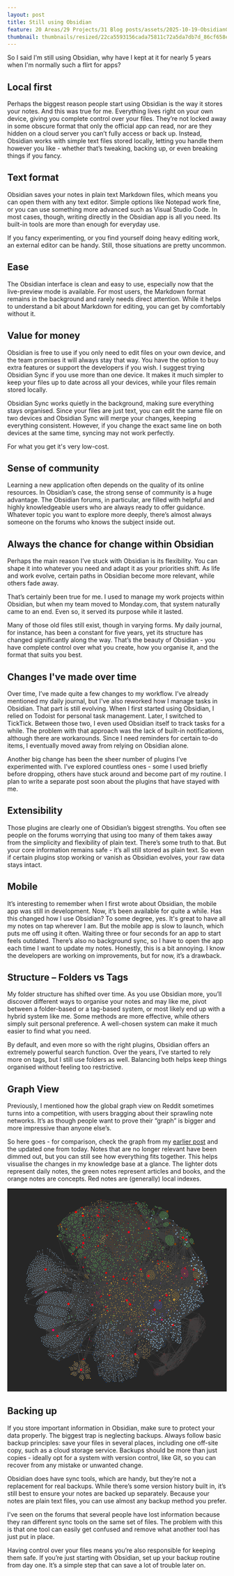 ```yaml
---
layout: post
title: Still using Obsidian
feature: 20 Areas/29 Projects/31 Blog posts/assets/2025-10-19-ObsidianGraphView.png
thumbnail: thumbnails/resized/22ca5593156cada75811c72a5da7db7d_86cf658e.webp
---
```


So I said I'm still using Obsidian, why have I kept at it for nearly 5 years when I'm normally such a flirt for apps?

## Local first

Perhaps the biggest reason people start using Obsidian is the way it stores your notes. And this was true for me. Everything lives right on your own device, giving you complete control over your files. They’re not locked away in some obscure format that only the official app can read, nor are they hidden on a cloud server you can’t fully access or back up. Instead, Obsidian works with simple text files stored locally, letting you handle them however you like - whether that’s tweaking, backing up, or even breaking things if you fancy.

## Text format

Obsidian saves your notes in plain text Markdown files, which means you can open them with any text editor. Simple options like Notepad work fine, or you can use something more advanced such as Visual Studio Code. In most cases, though, writing directly in the Obsidian app is all you need. Its built-in tools are more than enough for everyday use.

If you fancy experimenting, or you find yourself doing heavy editing work, an external editor can be handy. Still, those situations are pretty uncommon.

## Ease

The Obsidian interface is clean and easy to use, especially now that the live-preview mode is available. For most users, the Markdown format remains in the background and rarely needs direct attention. While it helps to understand a bit about Markdown for editing, you can get by comfortably without it.

## Value for money

Obsidian is free to use if you only need to edit files on your own device, and the team promises it will always stay that way. You have the option to buy extra features or support the developers if you wish. I suggest trying Obsidian Sync if you use more than one device. It makes it much simpler to keep your files up to date across all your devices, while your files remain stored locally.

Obsidian Sync works quietly in the background, making sure everything stays organised. Since your files are just text, you can edit the same file on two devices and Obsidian Sync will merge your changes, keeping everything consistent. However, if you change the exact same line on both devices at the same time, syncing may not work perfectly.

For what you get it's very low-cost.

## Sense of community

Learning a new application often depends on the quality of its online resources. In Obsidian’s case, the strong sense of community is a huge advantage. The Obsidian forums, in particular, are filled with helpful and highly knowledgeable users who are always ready to offer guidance. Whatever topic you want to explore more deeply, there’s almost always someone on the forums who knows the subject inside out.

## Always the chance for change within Obsidian

Perhaps the main reason I’ve stuck with Obsidian is its flexibility. You can shape it into whatever you need and adapt it as your priorities shift. As life and work evolve, certain paths in Obsidian become more relevant, while others fade away.

That’s certainly been true for me. I used to manage my work projects within Obsidian, but when my team moved to Monday.com, that system naturally came to an end. Even so, it served its purpose while it lasted.

Many of those old files still exist, though in varying forms. My daily journal, for instance, has been a constant for five years, yet its structure has changed significantly along the way. That’s the beauty of Obsidian - you have complete control over what you create, how you organise it, and the format that suits you best.

## Changes I've made over time

Over time, I’ve made quite a few changes to my workflow. I’ve already mentioned my daily journal, but I’ve also reworked how I manage tasks in Obsidian. That part is still evolving. When I first started using Obsidian, I relied on Todoist for personal task management. Later, I switched to TickTick. Between those two, I even used Obsidian itself to track tasks for a while. The problem with that approach was the lack of built-in notifications, although there are workarounds. Since I need reminders for certain to-do items, I eventually moved away from relying on Obsidian alone.

Another big change has been the sheer number of plugins I’ve experimented with. I’ve explored countless ones - some I used briefly before dropping, others have stuck around and become part of my routine. I plan to write a separate post soon about the plugins that have stayed with me.

## Extensibility

Those plugins are clearly one of Obsidian’s biggest strengths. You often see people on the forums worrying that using too many of them takes away from the simplicity and flexibility of plain text. There’s some truth to that. But your core information remains safe -  it’s all still stored as plain text. So even if certain plugins stop working or vanish as Obsidian evolves, your raw data stays intact.

## Mobile

It’s interesting to remember when I first wrote about Obsidian, the mobile app was still in development. Now, it’s been available for quite a while. Has this changed how I use Obsidian? To some degree, yes. It's great to have all my notes on tap wherever I am. But the mobile app is slow to launch, which puts me off using it often. Waiting three or four seconds for an app to start feels outdated. There’s also no background sync, so I have to open the app each time I want to update my notes. Honestly, this is a bit annoying. I know the developers are working on improvements, but for now, it’s a drawback.

## Structure – Folders vs Tags

My folder structure has shifted over time. As you use Obsidian more, you’ll discover different ways to organise your notes and may like me, pivot between a folder-based or a tag-based system, or most likely end up with a hybrid system like me. Some methods are more effective, while others simply suit personal preference. A well-chosen system can make it much easier to find what you need.

By default, and even more so with the right plugins, Obsidian offers an extremely powerful search function. Over the years, I’ve started to rely more on tags, but I still use folders as well. Balancing both helps keep things organised without feeling too restrictive.

## Graph View

Previously, I mentioned how the global graph view on Reddit sometimes turns into a competition, with users bragging about their sprawling note networks. It’s as though people want to prove their “graph” is bigger and more impressive than anyone else’s.

So here goes - for comparison, check the graph from my [earlier post](using-obsidian) and the updated one from today. Notes that are no longer relevant have been dimmed out, but you can still see how everything fits together. This helps visualise the changes in my knowledge base at a glance. The lighter dots represent daily notes, the green notes represent articles and books, and the orange notes are concepts. Red notes are (generally) local indexes.

![Obsidian graph view](../assets/2025-10-19-ObsidianGraphView.png)

## Backing up

If you store important information in Obsidian, make sure to protect your data properly. The biggest trap is neglecting backups. Always follow basic backup principles: save your files in several places, including one off-site copy, such as a cloud storage service. Backups should be more than just copies - ideally opt for a system with version control, like Git, so you can recover from any mistake or unwanted change.

Obsidian does have sync tools, which are handy, but they’re not a replacement for real backups. While there’s some version history built in, it’s still best to ensure your notes are backed up separately. Because your notes are plain text files, you can use almost any backup method you prefer.

I've seen on the forums that several people have lost information because they ran different sync tools on the same set of files. The problem with this is that one tool can easily get confused and remove what another tool has just put in place.

Having control over your files means you’re also responsible for keeping them safe. If you’re just starting with Obsidian, set up your backup routine from day one. It’s a simple step that can save a lot of trouble later on.
